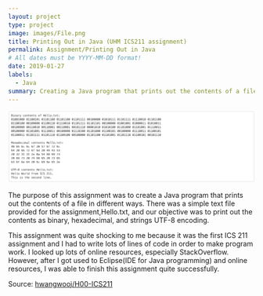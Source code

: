 ```yaml
---
layout: project
type: project
image: images/File.png
title: Printing Out in Java (UHM ICS211 assignment)
permalink: Assignment/Printing Out in Java
# All dates must be YYYY-MM-DD format!
date: 2019-01-27
labels:
  - Java
summary: Creating a Java program that prints out the contents of a file in different ways.
---
```


<img class="ui medium middle floated rounded image" src="../images/H00.png">

The purpose of this assignment was to create a Java program that prints out the contents of a file in different ways. There was a simple text file provided for the assignment,Hello.txt, and our objective was to print out the contents as binary, hexadecimal, and strings UTF-8 encoding. 

This assignment was quite shocking to me because it was the first ICS 211 assignment and I had to write lots of lines of code in order to make program work. I looked up lots of online resources, especially StackOverflow. However, after I got used to Eclipse(IDE for Java programming) and online resources, I was able to finish this assignment quite successfully. 

Source: <a href="https://github.com/hwangwooj/H00-ICS211"><i class="large github icon "></i>hwangwooj/H00-ICS211</a>
